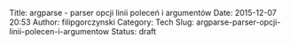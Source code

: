 Title: argparse - parser opcji linii poleceń i argumentów
Date: 2015-12-07 20:53
Author: filipgorczynski
Category: Tech
Slug: argparse-parser-opcji-linii-polecen-i-argumentow
Status: draft


